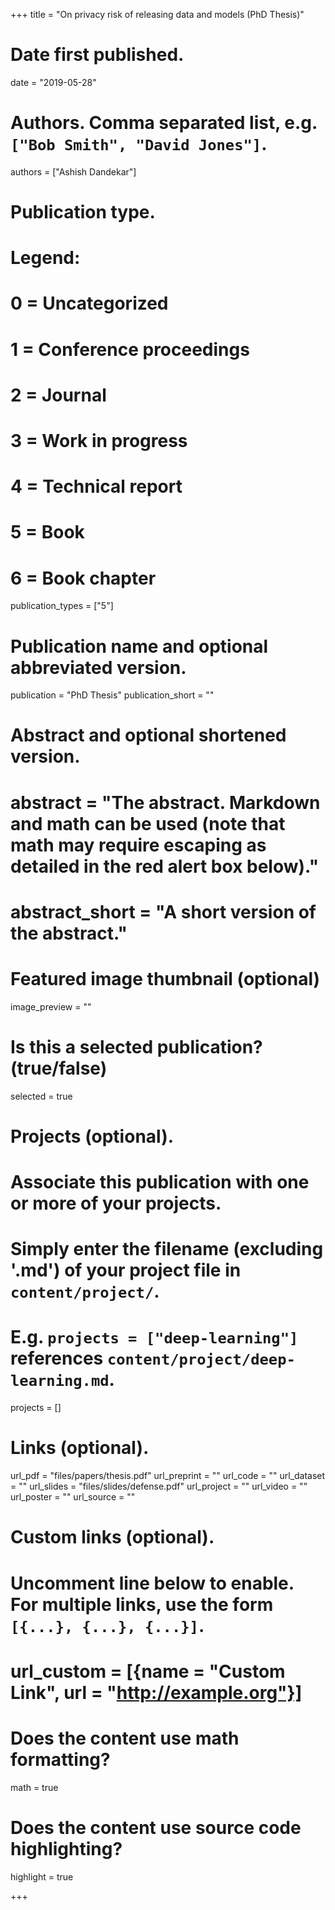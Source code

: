 +++
title = "On privacy risk of releasing data and models (PhD Thesis)"

# Date first published.
date = "2019-05-28"

# Authors. Comma separated list, e.g. `["Bob Smith", "David Jones"]`.
authors = ["Ashish Dandekar"]

# Publication type.
# Legend:
# 0 = Uncategorized
# 1 = Conference proceedings
# 2 = Journal
# 3 = Work in progress
# 4 = Technical report
# 5 = Book
# 6 = Book chapter
publication_types = ["5"]

# Publication name and optional abbreviated version.
publication = "PhD Thesis"
publication_short = ""

# Abstract and optional shortened version.
# abstract = "The abstract. Markdown and math can be used (note that math may require escaping as detailed in the red alert box below)."
# abstract_short = "A short version of the abstract."

# Featured image thumbnail (optional)
image_preview = ""

# Is this a selected publication? (true/false)
selected = true

# Projects (optional).
#   Associate this publication with one or more of your projects.
#   Simply enter the filename (excluding '.md') of your project file in `content/project/`.
#   E.g. `projects = ["deep-learning"]` references `content/project/deep-learning.md`.
projects = []

# Links (optional).
url_pdf = "files/papers/thesis.pdf"
url_preprint = ""
url_code = ""
url_dataset = ""
url_slides = "files/slides/defense.pdf"
url_project = ""
url_video = ""
url_poster = ""
url_source = ""

# Custom links (optional).
#   Uncomment line below to enable. For multiple links, use the form `[{...}, {...}, {...}]`.
# url_custom = [{name = "Custom Link", url = "http://example.org"}]

# Does the content use math formatting?
math = true

# Does the content use source code highlighting?
highlight = true

+++
